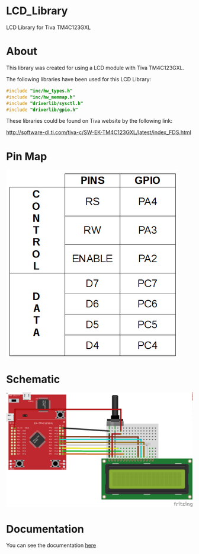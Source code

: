 # LCD_Library
LCD Library for Tiva TM4C123GXL

# About
This library was created for using a LCD module with Tiva TM4C123GXL.

The following libraries have been used for this LCD Library:

```c
#include "inc/hw_types.h"
#include "inc/hw_memmap.h"
#include "driverlib/sysctl.h"
#include "driverlib/gpio.h"
```
These libraries could be found on Tiva website by the following link:

http://software-dl.ti.com/tiva-c/SW-EK-TM4C123GXL/latest/index_FDS.html

# Pin Map 
![Pinmap](schematic/pin_map.png?raw=true)

# Schematic 
![Schematic](schematic/schematic_bb.png?raw=true)

# Documentation
You can see the documentation [here](https://rawgit.com/lspaulucio/LCD_Library/master/documentation/html/index.html)
